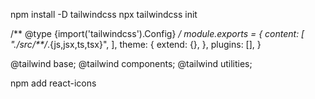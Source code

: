 npm install -D tailwindcss
npx tailwindcss init

/** @type {import('tailwindcss').Config} */
module.exports = {
  content: [
    "./src/**/*.{js,jsx,ts,tsx}",
  ],
  theme: {
    extend: {},
  },
  plugins: [],
}

@tailwind base;
@tailwind components;
@tailwind utilities;

<!-- ----------------------------------------- -->
npm add react-icons